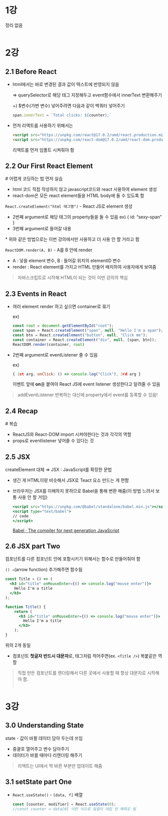 # 1강
정리 없음
<br/><br/>

# 2강
## 2.1 Before React
- html에서는 바로 변경된 결과 값이 텍스트에 반영되지 않음
    
    ⇒ querySelector로 해당 태그 지정해두고 event함수에서 innerText 변환해주기
    
    +) $변수(가변 변수) 넣어주려면 다음과 같이 백쿼터 넣어주기
    ```javascript 
    span.innerText = `Total clicks: ${counter};`
    ``` 
    
- 먼저 리액트를 사용하기 위해서는
    ```html
    <script src="https://unpkg.com/react@17.0.2/umd/react.production.min.js"></script>
    <script src="https://unpkg.com/react-dom@17.0.2/umd/react-dom.production.min.js"></script>
    ```
    리액트를 먼저 임폴트 시켜줘야 함

## 2.2 Our First React Element
\# 어렵게 코딩하는 법 먼저 실습

- html 코드 직접 작성하지 않고 javascript코드와 react 사용하여 element 생성
- react-dom은 모든 react element들을 HTML body에 둘 수 있도록 함

`React.createElement("html 태그명")` - React JS로 element 생성

- 2번째 argument로 해당 태그의 property들을 둘 수 있음 ex) { id: “sexy-span” }
- 3번째 argument로 들어갈 내용

 \* 위와 같은 방법으로는 이번 강의에서만 사용하고 더 사용 안 할 거라고 함

`ReactDOM.render(A, B)` - A를 B 안에 render

- A : 넣을 element 변수, B : 들어갈 위치의 elementID 변수
- render : React element를 가지고 HTML 만들어 배치하여 사용자에게 보여줌

> 자바스크립트로 시작해 HTML이 되는 것이 이번 강의의 핵심

## 2.3 Events in React
- 여러 element render 하고 싶으면 container로 묶기

    ex)
    ```jsx
    const root = document.getElementById("root");
    const span = React.createElement("span", null, "Hello I'm a span");
    const btn = React.createElement("button", null, "Click me");
    const container = React.createElement("div", null, [span, btn]);
    ReactDOM.render(container, root)
    ```
    
- 2번째 argument로 eventListener 줄 수 있음

    ex)
    ```jsx
    { 1st arg, onClick: () => console.log("Click"), 3rd arg }
    ```
    이벤트 앞에 **on**을 붙여야 React JS에 event listener 생성한다고 알려줄 수 있음

> addEventListener 반복하는 대신에 property에서 event를 등록할 수 있음!

## 2.4 Recap
\# 복습
- ReactJS와 React-DOM import 시켜야한다는 것과 각각의 역할
- props로 eventlistener 넣어줄 수 있다는 것

## 2.5 JSX
createElement 대체 ⇒ JSX : JavaScript를 확장한 문법

- 생긴 게 HTML이랑 비슷해서 JSX로 Teact 요소 만드는 게 편함
- 브라우저는 JSX를 이해하지 못하므로 Babel을 통해 변환 해줌(이 방법 느려서 보통 사용 안 할 거임)

    ```jsx
    <script src="https://unpkg.com/@babel/standalone/babel.min.js"></script>
    <script type="text/babel">
    // code
    </script>
    ```
    [Babel · The compiler for next generation JavaScript](https://babeljs.io/)

## 2.6 JSX part Two
컴포넌트를 다른 컴포넌트 안에 포함시키기 위해서는 함수로 만들어줘야 함

`() ⇒`(arrow function) 추가해주면 함수됨
```jsx
const Title = () => (
  <h3 id="title" onMouseEnter={() => console.log("mouse enter")}>
    Hello I'm a title
  </h3>
);
```
```jsx
function Title() {
	return (
	  <h3 id="title" onMouseEnter={() => console.log("mouse enter")}>
	    Hello I'm a title
	  </h3>
	);
}
```
위의 2개 동일

- 컴포넌트 **첫글자 반드시 대문자**로,  태그처럼 적어주면(ex. `<Title />`) 복붙같은 역할

> 직접 만든 컴포넌트를 렌더링해서 다른 곳에서 사용할 때 항상 대문자로 시작해야 함.
<br/><br/>

# 3강
## 3.0 Understanding State
state - 값이 바뀔 데이터 담아 두는데 쓰임

- 중괄호 열어주고 변수 담아주기
- 데이터가 바뀔 때마다 리렌더링 해주기

> 리액트는 UI에서 딱 바뀐 부분만 업데이트 해줌

## 3.1 setState part One
- `React.useState()` - `[data, f]` 배열    
    ```jsx
    const [counter, modifier] = React.useState(0);
    //const counter = data[0] 이런 식으로 일일이 대입 안 해줘도 됨
    ```